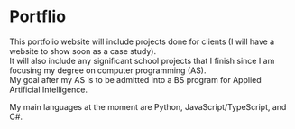 # Portflio

This portfolio website will include projects done for clients (I will have a website to show soon as a case study). <br/>
It will also include any significant school projects that I finish since I am focusing my degree on computer programming (AS). <br/>
My goal after my AS is to be admitted into a BS program for Applied Artificial Intelligence. <br/>

My main languages at the moment are Python, JavaScript/TypeScript, and C#.

